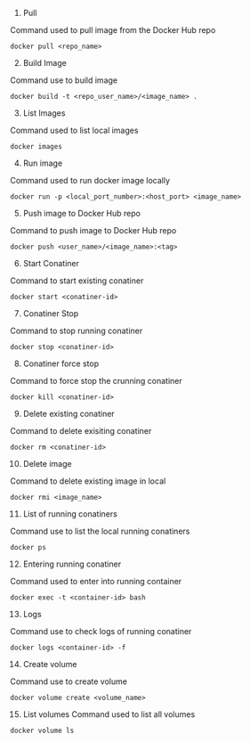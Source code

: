 1. Pull

Command used to pull image from the Docker Hub repo
```
docker pull <repo_name>

```
2. Build Image

Command use to build image
```
docker build -t <repo_user_name>/<image_name> .

```
3. List Images

Command used to list local images
```
docker images
```

4. Run image

Command used to run docker image locally
```
docker run -p <local_port_number>:<host_port> <image_name>

```
5. Push image to Docker Hub repo

Command to push image to Docker Hub repo
```
docker push <user_name>/<image_name>:<tag>
```
6. Start Conatiner

Command to start existing conatiner 
```
docker start <conatiner-id>
```

7. Conatiner Stop

Command to stop running conatiner
```
docker stop <conatiner-id>
```

8. Conatiner force stop

Command to force stop the crunning conatiner

```
docker kill <conatiner-id>
```

9. Delete existing conatiner

Command to delete exisiting conatiner

```
docker rm <conatiner-id>

```
10. Delete image

Command to delete existing image in local

```
docker rmi <image_name>
```

11. List of running conatiners

Command use to list the local running conatiners
```
docker ps
```
12. Entering running conatiner

Command used to enter into running container
```
docker exec -t <container-id> bash
```
13. Logs

Command use to check logs of running conatiner
```
docker logs <container-id> -f
```
14. Create volume

Command use to create volume
```
docker volume create <volume_name>
```
15. List volumes
Command used to list all volumes
```
docker volume ls
```

